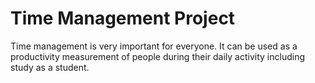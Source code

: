 # Time Management Project

Time management is very important for everyone. It can be used as a productivity measurement of people during their daily activity including study as a student. 
